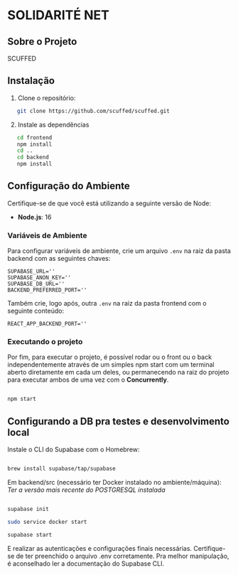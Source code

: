 # SOLIDARITÉ NET

## Sobre o Projeto
SCUFFED

## Instalação

1. Clone o repositório:

```bash
   git clone https://github.com/scuffed/scuffed.git
````

2. Instale as dependências

```bash
   cd frontend
   npm install
   cd ..
   cd backend
   npm install
````

## Configuração do Ambiente

 Certifique-se de que você está utilizando a seguinte versão de Node:

- **Node.js**: 16

### Variáveis de Ambiente

Para configurar variáveis de ambiente, crie um arquivo `.env` na raiz da pasta backend com as seguintes chaves:

```plaintext
SUPABASE_URL=''
SUPABASE_ANON_KEY=''
SUPABASE_DB_URL=''
BACKEND_PREFERRED_PORT=''
```

Também crie, logo após, outra `.env` na raiz da pasta frontend com o seguinte conteúdo:

```plaintext
REACT_APP_BACKEND_PORT=''
```

### Executando o projeto

Por fim, para executar o projeto, é possível rodar ou o front ou o back independentemente através de um simples npm start com um terminal aberto diretamente em cada um deles, ou permanecendo na raiz do projeto para executar ambos de uma vez com o **Concurrently**.

```bash

npm start

````

## Configurando a DB pra testes e desenvolvimento local

Instale o CLI do Supabase com o Homebrew:

```bash

brew install supabase/tap/supabase

```

Em backend/src (necessário ter Docker instalado no ambiente/máquina):
*Ter a versão mais recente do POSTGRESQL instalada*

```bash

supabase init

sudo service docker start

supabase start

````

E realizar as autenticações e configurações finais necessárias. Certifique-se de ter preenchido o arquivo .env corretamente. Pra melhor manipulação, é aconselhado ler a documentação do Supabase CLI.





